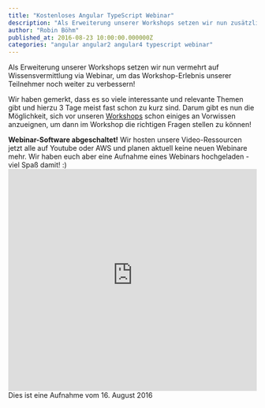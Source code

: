 ```yaml
---
title: "Kostenloses Angular TypeScript Webinar"
description: "Als Erweiterung unserer Workshops setzen wir nun zusätzlich auf die Wissensvermittlung via Webinar. Findet einen ersten Einstieg in Angular."
author: "Robin Böhm"
published_at: 2016-08-23 10:00:00.000000Z
categories: "angular angular2 angular4 typescript webinar"
---
```


Als Erweiterung unserer Workshops setzen wir nun vermehrt auf Wissensvermittlung via Webinar, um das Workshop-Erlebnis unserer Teilnehmer noch weiter zu verbessern!

Wir haben gemerkt, dass es so viele interessante und relevante Themen gibt und hierzu 3 Tage meist fast schon zu kurz sind. Darum gibt es nun die Möglichkeit, sich vor unseren [Workshops](/workshops/angular-intensiv/) schon einiges an Vorwissen anzueignen, um dann im Workshop die richtigen Fragen stellen zu können!


<div class="alert alert-info">
  <strong>Webinar-Software abgeschaltet!</strong>
  Wir hosten unsere Video-Ressourcen jetzt alle auf Youtube oder AWS und planen aktuell keine neuen Webinare mehr.
  Wir haben euch aber eine Aufnahme eines Webinars hochgeladen - viel Spaß damit! :)
  <br/>
</div>

<iframe width="100%" height="450" src="https://www.youtube-nocookie.com/embed/tSbir2jetHg?rel=0&autoplay=0" frameborder="0" allowfullscreen></iframe>

<div class="alert alert-warning">
  Dies ist eine Aufnahme vom 16. August 2016
</div>



